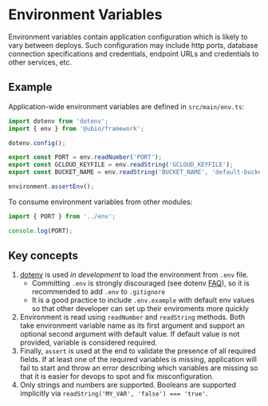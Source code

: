 # Environment Variables

Environment variables contain application configuration which is likely to vary between deploys.
Such configuration may include http ports, database connection specifications and credentials, endpoint URLs and credentials to other services, etc.

## Example

Application-wide environment variables are defined in `src/main/env.ts`:

```ts
import dotenv from 'dotenv';
import { env } from '@ubio/framework';

dotenv.config();

export const PORT = env.readNumber('PORT');
export const GCLOUD_KEYFILE = env.readString('GCLOUD_KEYFILE');
export const BUCKET_NAME = env.readString('BUCKET_NAME', 'default-bucket-name');

environment.assertEnv();
```

To consume environment variables from other modules:

```ts
import { PORT } from '../env';

console.log(PORT);
```

## Key concepts

1. [dotenv](https://www.npmjs.com/package/dotenv) is used *in development* to load the environment from `.env` file.
    - Committing `.env` is strongly discouraged (see dotenv [FAQ](https://www.npmjs.com/package/dotenv#faq)), so it is recommended to add `.env` to `.gitignore`
    - It is a good practice to include `.env.example` with default env values so that other developer can set up their enviroments more quickly
2. Environment is read using `readNumber` and `readString` methods. Both take environment variable name as its first argument and support an optional second argument with default value. If default value is not provided, variable is considered required.
3. Finally, `assert` is used at the end to validate the presence of all required fields. If at least one of the required variables is missing, application will fail to start and throw an error describing which variables are missing so that it is easier for devops to spot and fix misconfiguration.
4. Only strings and numbers are supported. Booleans are supported implicitly via `readString('MY_VAR', 'false') === 'true'`.
